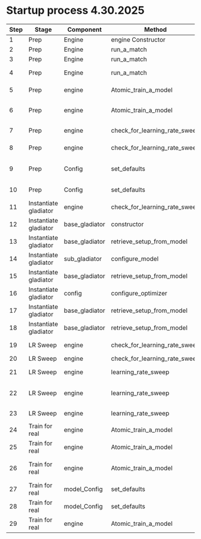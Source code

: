 # Startup process 4.30.2025

| Step | Stage               | Component        | Method                        | Description                                                                                  | Config State               |
|------|---------------------|------------------|-------------------------------|----------------------------------------------------------------------------------------------|----------------------------|
| 1    | Prep                | Engine           | engine Constructor            | Creates training data                                                                        |                            |
| 2    | Prep                | Engine           | run_a_match                   | Gets next gladiator name                                                                     |                            |
| 3    | Prep                | Engine           | run_a_match                   | Sets or resets random seed                                                                   |                            |
| 4    | Prep                | Engine           | run_a_match                   | Calls `atomic_train_a_model` to train that gladiator                                         |                            |
| 5    | Prep                | engine           | Atomic_train_a_model          | Creates weight adjustment tables                                                             |                            |
| 6    | Prep                | engine           | Atomic_train_a_model          | Calls `check_for_learning_rate_sweep` (or uses specified)                                    |                            |
| 7    | Prep                | engine           | check_for_learning_rate_sweep| Creates `check_config` to test config (🔄 reused later!)                                     | check_config created       |
| 8    | Prep                | engine           | check_for_learning_rate_sweep| Calls `set_defaults(check_config)`                                                           | input_scaler assigned?     |
| 9    | Prep                | Config           | set_defaults                  | Calls `smartNetworkSetup` — 🤔 but subclass info not available yet                           |                            |
| 10   | Prep                | Config           | set_defaults                  | Passes training data to input_scaler                                                        | input_scaler.fit(data)     |
| 11   | Instantiate gladiator | engine         | check_for_learning_rate_sweep| Instantiates gladiator w/ `check_config`                                                     |                            |
| 12   | Instantiate gladiator | base_gladiator | constructor                   | Calls `retrieve_setup_from_model`                                                            |                            |
| 13   | Instantiate gladiator | base_gladiator | retrieve_setup_from_model     | Delegates to subclass to call `configure_model`                                              |                            |
| 14   | Instantiate gladiator | sub_gladiator  | configure_model               | Can set anything or nothing in config (pre-neuron settings)                                  | May override input_scaler? |
| 15   | Instantiate gladiator | base_gladiator | retrieve_setup_from_model     | Calls `config.configure_optimizer()`                                                         |                            |
| 16   | Instantiate gladiator | config         | configure_optimizer           | Sets optimizer — affects popup headers                                                      |                            |
| 17   | Instantiate gladiator | base_gladiator | retrieve_setup_from_model     | Calls `initialize_neurons`                                                                  |                            |
| 18   | Instantiate gladiator | base_gladiator | retrieve_setup_from_model     | Delegates to subclass for post-neuron creation setup                                         |                            |
| 19   | LR Sweep            | engine           | check_for_learning_rate_sweep| If LR is defined in subclass, returns it early                                               |                            |
| 20   | LR Sweep            | engine           | check_for_learning_rate_sweep| Calls actual sweep method                                                                    |                            |
| 21   | LR Sweep            | engine           | learning_rate_sweep           | Loops through learning rates                                                                 | check_config reused        |
| 22   | LR Sweep            | engine           | learning_rate_sweep           | 🔁 Re-instantiates same gladiator using `check_config` (steps 12–18)                         | input_scaler reused?       |
| 23   | LR Sweep            | engine           | learning_rate_sweep           | Returns best LR to `atomic_train_a_model`                                                    | best_lr chosen             |
| 24   | Train for real      | engine           | Atomic_train_a_model          | Marks time, creates fresh `model_config` ⚠️                                                 | new model_config created   |
| 25   | Train for real      | engine           | Atomic_train_a_model          | Resets seed                                                                                  |                            |
| 26   | Train for real      | engine           | Atomic_train_a_model          | Re-instantiates gladiator w/ new `model_config` (steps 12–18 again)                         |                            |
| 27   | Train for real      | model_Config     | set_defaults                  | Calls `smartNetworkSetup` again — 🤔 subclass config timing?                                 |                            |
| 28   | Train for real      | model_Config     | set_defaults                  | Passes training data to input_scaler                                                        | input_scaler.fit() again?  |
| 29   | Train for real      | engine           | Atomic_train_a_model          | Finally: train the model! Initialization complete                                            |                            |
